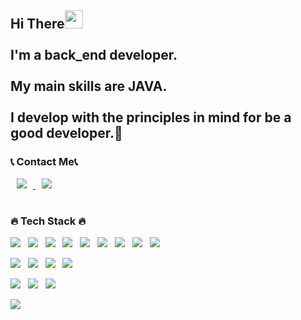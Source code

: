 <div align="left">

<h2>Hi There<img src="https://github.com/rajput2107/rajput2107/blob/master/Assets/Hi.gif" width="29px"><br><br>
I'm a back_end developer.<br><br>
My main skills are JAVA.<br><br>
I develop with the principles in mind for be a good developer.🥰<br></h2>
<h3>📞 Contact Me📞</h3>    
<a href="https://www.notion.so/73a16ec1e00b41a6ba26da3484dc8cde">
    <img 
        src="http://img.shields.io/badge/-Notion-black?style=flat&logo=Notion&link=https://developer-jinn.notion.site/Jinn-b99d082a3a4346278b5794a950b911e0"
        style="height : auto; margin-left : 10px; margin-right : 10px;"/>
</a>

<a href = mailto:hdd9680@gmail.com>
    <img 
        src="http://img.shields.io/badge/Gmail-d14836?style=flat-square&logo=Gmail&logoColor=white&link=mailto:quizho93@gmail.com)](mailto:hdd9680@gmail.com)"
        style="height : auto; margin-left : 10px; margin-right : 10px;"/>
</a>

#
<h3>🔥 Tech Stack 🔥</h3>
<p>
   <img src="https://img.shields.io/badge/Java-007396?style=flat&logo=Java&logoColor=white"/>&nbsp;&nbsp;
   <img src="https://img.shields.io/badge/oracle-F80000?style=flat&logo=oracle&logoColor=white"/>&nbsp;&nbsp;
   <img src="https://img.shields.io/badge/MyBatis-232F3E?style=flat&logo=MyBatis&logoColor=#A8B9CC"/>&nbsp;&nbsp;
   <img src="https://img.shields.io/badge/Spring-6DB33F?style=flat&logo=Spring&logoColor=white"/>&nbsp;&nbsp;
   <img src="https://img.shields.io/badge/Springboot-white?style=flat&logo=Springboot&logoColor=#3776AB"/>&nbsp;&nbsp;
   <img src="https://img.shields.io/badge/apache tomcat-F8DC75?style=flat&logo=apachetomcat&logoColor=black"/>&nbsp;&nbsp;
   <img src="https://img.shields.io/badge/Bootstrap-7952B3?style=flat&logo=Bootstrap&logoColor=white"/>&nbsp;&nbsp;
   <img src="https://img.shields.io/badge/JSP/Servlet-%230db7ed?style=flat&logo=JSP/Servlet&logoColor=white"/>&nbsp;&nbsp;
   <img src="https://img.shields.io/badge/JPA-181717?style=flat&logo=JPA&logoColor=7952B3"/>&nbsp;&nbsp;
</p>

<p>
    <img src="https://img.shields.io/badge/HTML5-E34F26?style=flat&logo=html5&logoColor=white"/>&nbsp;&nbsp;
    <img src="https://img.shields.io/badge/CSS3-1572B6?style=flat&logo=css3&logoColor=white"/>&nbsp;&nbsp;
   <img src="https://img.shields.io/badge/JavaScript-gray?style=flat&logo=JavaScript&logoColor=F7DF1E"/>&nbsp;&nbsp;
   <img src="https://img.shields.io/badge/jQuery-0769AD?style=flat&logo=jQuery&logoColor=white"/>&nbsp;&nbsp;

</p>

<p><img src="https://img.shields.io/badge/Notion-black?style=flat&logo=Notion&logoColor=white"/>&nbsp;&nbsp;
   <img src="https://img.shields.io/badge/GitHub-gray?style=flat&logo=GitHub&logoColor=white"/>&nbsp;&nbsp;
   <img src="https://img.shields.io/badge/GitLab-F05032?style=flat&logo=GitLab&logoColor=white"/>&nbsp;&nbsp;
</p>
    
<img align="left" src="https://github.com/rajput2107/rajput2107/blob/master/Assets/Developer.gif"/>
    
</div>
